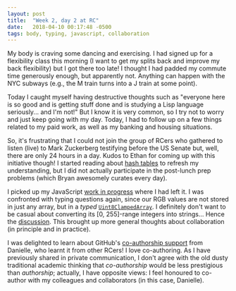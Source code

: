 ```yaml
---
layout: post
title:  "Week 2, day 2 at RC"
date:   2018-04-10 00:17:48 -0500
tags: body, typing, javascript, collaboration
---
```

My body is craving some dancing and exercising. I had signed up for a
flexibility class this morning (I want to get my splits back and improve my
back flexibility) but I got there too late! I thought I had padded my commute
time generously enough, but apparently not. Anything can happen with the NYC
subways (e.g., the M train turns into a J train at some point).

Today I caught myself having destructive thoughts such as "everyone here is so
good and is getting stuff done and is studying a Lisp language seriously... and
I'm not!" But I know it is very common, so I try not to worry and just keep
going with my day. Today, I had to follow up on a few things related to my paid
work, as well as my banking and housing situations.

So, it's frustrating that I could not join the group of RCers who gathered to
listen (live) to Mark Zuckerberg testifying before the US Senate but, well,
there are only 24 hours in a day. Kudos to Ethan for coming up with this
initiative though! I started reading about
[hash tables](https://www.hackerearth.com/practice/data-structures/hash-tables/basics-of-hash-tables/tutorial/)
to refresh my understanding, but I did not actually participate in the
post-lunch prep problems (which Bryan awesomely curates every day).

I picked up my JavaScript
[work in progress](https://github.com/quelledanielle/color-me-rusty/pull/2)
where I had left it. I was confronted with typing questions again, since our
RGB values are not stored in just any array, but in a *typed*
[`Uint8ClampedArray`](https://developer.mozilla.org/en-US/docs/Web/JavaScript/Reference/Global_Objects/Uint8ClampedArray).
I definitely don't want to be casual about converting its [0, 255]-range
integers into strings... Hence the
[discussion](https://github.com/quelledanielle/color-me-rusty/pull/2#discussion_r180557833).
This brought up more general thoughts about collaboration (in principle and in
practice).

I was delighted to learn about GitHub's
[co-authorship support](https://help.github.com/articles/creating-a-commit-with-multiple-authors/)
from Danielle, who learnt it from other RCers! I love co-authoring. As I have
previously shared in private communication, I don't agree with the old dusty
traditional academic thinking that *co-authorship* would be less prestigious
than *authorship*; actually, I have opposite views: I feel honoured to
co-author with my colleagues and collaborators (in this case, Danielle).
